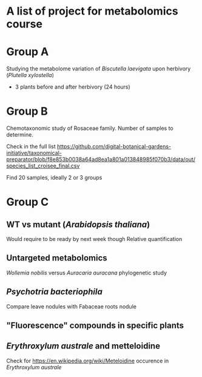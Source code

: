  # A list of project for metabolomics course


 # Group A

 Studying the metabolome variation of _Biscutella laevigata_ upon herbivory (_Plutella xylostella_) 

 - 3 plants before and after herbivory (24 hours)

# Group B

Chemotaxonomic study of Rosaceae family. 
Number of samples to determine. 

Check in the full list https://github.com/digital-botanical-gardens-initiative/taxonomical-preparator/blob/f8e853b0038a64ad8ea1a801a013848985f070b3/data/out/species_list_croisee_final.csv

Find 20 samples, ideally 2 or 3 groups 


# Group C

## WT vs mutant (_Arabidopsis thaliana_)

Would require to be ready by next week though
Relative quantification

## Untargeted metabolomics
_Wollemia nobilis_ versus _Auracaria auracana_ phylogenetic study

## _Psychotria bacteriophila_
Compare leave nodules with Fabaceae roots nodule 

## "Fluorescence" compounds in specific plants

## _Erythroxylum australe_ and metteloidine
Check for https://en.wikipedia.org/wiki/Meteloidine occurence in _Erythroxylum australe_

